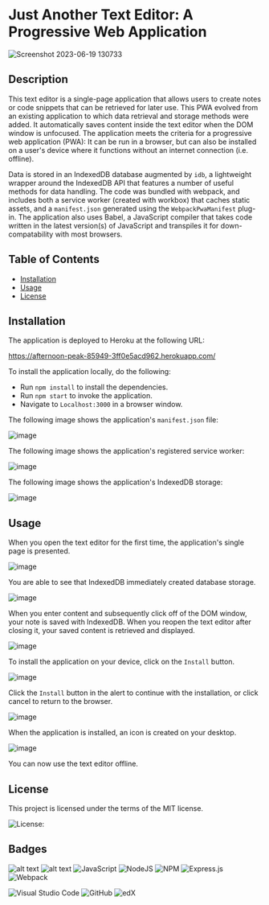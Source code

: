 # Just Another Text Editor: A Progressive Web Application

![Screenshot 2023-06-19 130733](https://github.com/mathminx/Text-Editor/assets/122234007/b0880b9a-959d-47f5-8a71-22e4ee354dab)


## Description

This text editor is a single-page application that allows users to create notes or code snippets that can be retrieved for later use. This PWA evolved from an existing application to which data retrieval and storage methods were added. It automatically saves content inside the text editor when the DOM window is unfocused. The application meets the criteria for a progressive web application (PWA):  It can be run in a browser, but can also be installed on a user's device where it functions without an internet connection (i.e. offline). 

Data is stored in an IndexedDB database augmented by `idb`, a lightweight wrapper around the IndexedDB API that features a number of useful methods for data handling. The code was bundled with webpack, and includes both a service worker (created with workbox) that caches static assets, and a `manifest.json` generated using the `WebpackPwaManifest` plug-in. The application also uses Babel, a JavaScript compiler that takes code written in the latest version(s) of JavaScript and transpiles it for down-compatability with most browsers.


## Table of Contents

* [Installation](#installation)
* [Usage](#usage)
* [License](#license)


## Installation

The application is deployed to Heroku at the following URL: 

https://afternoon-peak-85949-3ff0e5acd962.herokuapp.com/


To install the application locally, do the following:
  
* Run `npm install` to install the dependencies. 
* Run `npm start` to invoke the application.
* Navigate to `Localhost:3000` in a browser window.


The following image shows the application's `manifest.json` file:

![image](https://github.com/mathminx/Text-Editor/assets/122234007/3aeab8ed-b8f2-4023-ad36-9ae02d138713)

The following image shows the application's registered service worker:

![image](https://github.com/mathminx/Text-Editor/assets/122234007/bd5d7934-b9b9-4077-b66a-62defde26f05)

The following image shows the application's IndexedDB storage:

![image](https://github.com/mathminx/Text-Editor/assets/122234007/c0c93407-a244-4023-93f7-91411680e499)


## Usage

When you open the text editor for the first time, the application's single page is presented.

![image](https://github.com/mathminx/Text-Editor/assets/122234007/e8fc0fdf-ae52-4230-8c25-a60299a87aca)


You are able to see that IndexedDB immediately created database storage.  

![image](https://github.com/mathminx/Text-Editor/assets/122234007/cd748c83-e25c-4d0b-9a4b-72a7a56219b4)


When you enter content and subsequently click off of the DOM window, your note is saved with IndexedDB. When you reopen the text editor after closing it, your saved content is retrieved and displayed. 

![image](https://github.com/mathminx/Text-Editor/assets/122234007/9bac455a-b373-4abb-846c-2622eb833e77)


To install the application on your device, click on the `Install` button. 

![image](https://github.com/mathminx/Text-Editor/assets/122234007/5395b630-484d-4231-b098-ce6790875965)


Click the `Install` button in the alert to continue with the installation, or click cancel to return to the browser. 

![image](https://github.com/mathminx/Text-Editor/assets/122234007/a91c7360-44a7-484c-b1a0-3a992ad3847c)


When the application is installed, an icon is created on your desktop.

![image](https://github.com/mathminx/Text-Editor/assets/122234007/8df86500-cdb4-4a0d-bd08-7bd147348204)


You can now use the text editor offline. 


## License

 This project is licensed under the terms of the MIT license.

 ![License: ](https://img.shields.io/badge/License-MIT-blueviolet.svg)


## Badges

![alt text](https://img.shields.io/badge/HTML-239120?style=for-the-badge&logo=html5&logoColor=white)  ![alt text]( https://img.shields.io/badge/CSS-239120?&style=for-the-badge&logo=css3&logoColor=white)  ![JavaScript](https://img.shields.io/badge/javascript-%23323330.svg?style=for-the-badge&logo=javascript&logoColor=%23F7DF1E)  ![NodeJS](https://img.shields.io/badge/node.js-6DA55F?style=for-the-badge&logo=node.js&logoColor=white)  ![NPM](https://img.shields.io/badge/NPM-%23CB3837.svg?style=for-the-badge&logo=npm&logoColor=white)  ![Express.js](https://img.shields.io/badge/express.js-%23404d59.svg?style=for-the-badge&logo=express&logoColor=%2361DAFB)  ![Webpack](https://img.shields.io/badge/webpack-%238DD6F9.svg?style=for-the-badge&logo=webpack&logoColor=black)  

![Visual Studio Code](https://img.shields.io/badge/Visual%20Studio%20Code-0078d7.svg?style=for-the-badge&logo=visual-studio-code&logoColor=white) ![GitHub](https://img.shields.io/badge/github-%23121011.svg?style=for-the-badge&logo=github&logoColor=white)  ![edX](https://img.shields.io/badge/edX-%2302262B.svg?style=for-the-badge&logo=edX&logoColor=white)

